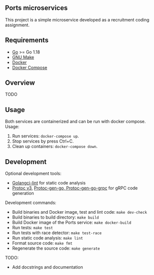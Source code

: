 ## Ports microservices

This project is a simple microservice developed as a recruitment coding assignment.

## Requirements

- [Go](https://golang.org/doc/install) >= Go 1.18
- [GNU Make](https://www.gnu.org/software/make/)
- [Docker](https://docs.docker.com/engine/install)
- [Docker Compose](https://docs.docker.com/compose/install/)

## Overview

TODO

## Usage

Both services are containerized and can be run with docker compose. Usage:
1. Run services: `docker-compose up`.
2. Stop services by press Ctrl+C.
3. Clean up containers: `docker-compose down`.

## Development

Optional development tools:
- [Golangci-lint](https://golangci-lint.run/usage/install/#local-installation) for static code analysis
- [Protoc v3](https://grpc.io/docs/protoc-installation/), [Protoc-gen-go, Protoc-gen-go-grpc](https://grpc.io/docs/languages/go/quickstart/) for gRPC code generation

Development commands:
- Build binaries and Docker image, test and lint code: `make dev-check`
- Build binaries to build directory: `make build`
- Build Docker image of the Ports service: `make docker-build`
- Run tests: `make test`
- Run tests with race detector: `make test-race`
- Run static code analysis: `make lint`
- Format source code: `make fmt`
- Regenerate the source code: `make generate`

TODO:
- Add docstrings and documentation

